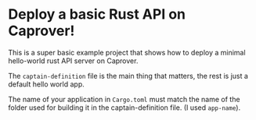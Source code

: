 # Deploy a basic Rust API on Caprover!

This is a super basic example project that shows how to deploy a minimal hello-world rust API server on Caprover.

The `captain-definition` file is the main thing that matters, the rest is just a default hello world app.

The name of your application in `Cargo.toml` must match the name of the folder used for building it in the captain-definition file. (I used `app-name`).
